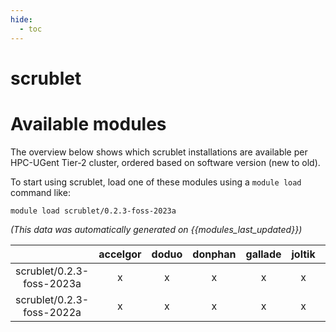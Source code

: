 ```yaml
---
hide:
  - toc
---
```


scrublet
========

# Available modules


The overview below shows which scrublet installations are available per HPC-UGent Tier-2 cluster, ordered based on software version (new to old).

To start using scrublet, load one of these modules using a `module load` command like:

```shell
module load scrublet/0.2.3-foss-2023a
```

*(This data was automatically generated on {{modules_last_updated}})*  

| |accelgor|doduo|donphan|gallade|joltik|shinx|skitty|
| :---: | :---: | :---: | :---: | :---: | :---: | :---: | :---: |
|scrublet/0.2.3-foss-2023a|x|x|x|x|x|x|x|
|scrublet/0.2.3-foss-2022a|x|x|x|x|x|-|-|
